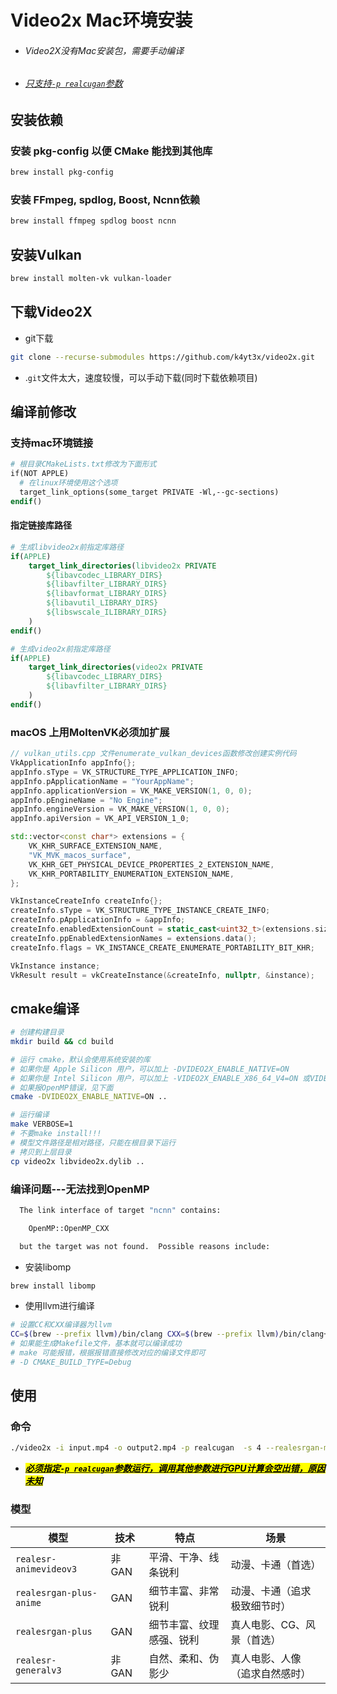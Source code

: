# Video2x Mac环境安装

- ###### Video2X没有Mac安装包，需要手动编译
- ###### <u>只支持`-p realcugan`参数</u>

## 安装依赖

### 安装 pkg-config 以便 CMake 能找到其他库

```bash
brew install pkg-config
```

### 安装 FFmpeg, spdlog, Boost, Ncnn依赖

```bash
brew install ffmpeg spdlog boost ncnn
```

## 安装Vulkan

```bash
brew install molten-vk vulkan-loader
```

## 下载Video2X

- git下载

```bash
git clone --recurse-submodules https://github.com/k4yt3x/video2x.git
```

- .`git`文件太大，速度较慢，可以手动下载(同时下载依赖项目)

## 编译前修改

### 支持mac环境链接

```makefile
# 根目录CMakeLists.txt修改为下面形式
if(NOT APPLE)
  # 在linux环境使用这个选项
  target_link_options(some_target PRIVATE -Wl,--gc-sections)
endif()
```

#### 指定链接库路径

```cmake
# 生成libvideo2x前指定库路径
if(APPLE)
    target_link_directories(libvideo2x PRIVATE 
        ${libavcodec_LIBRARY_DIRS}
        ${libavfilter_LIBRARY_DIRS}
        ${libavformat_LIBRARY_DIRS}
        ${libavutil_LIBRARY_DIRS}
        ${libswscale_ILIBRARY_DIRS}
    )
endif()
```

```cmake
# 生成video2x前指定库路径    
if(APPLE)
    target_link_directories(video2x PRIVATE 
        ${libavcodec_LIBRARY_DIRS}
        ${libavfilter_LIBRARY_DIRS}
    )
endif()
```

### macOS 上用MoltenVK必须加扩展

```cpp
// vulkan_utils.cpp 文件enumerate_vulkan_devices函数修改创建实例代码
VkApplicationInfo appInfo{};
appInfo.sType = VK_STRUCTURE_TYPE_APPLICATION_INFO;
appInfo.pApplicationName = "YourAppName";
appInfo.applicationVersion = VK_MAKE_VERSION(1, 0, 0);
appInfo.pEngineName = "No Engine";
appInfo.engineVersion = VK_MAKE_VERSION(1, 0, 0);
appInfo.apiVersion = VK_API_VERSION_1_0;

std::vector<const char*> extensions = {
    VK_KHR_SURFACE_EXTENSION_NAME,
    "VK_MVK_macos_surface",
    VK_KHR_GET_PHYSICAL_DEVICE_PROPERTIES_2_EXTENSION_NAME,
    VK_KHR_PORTABILITY_ENUMERATION_EXTENSION_NAME,
};

VkInstanceCreateInfo createInfo{};
createInfo.sType = VK_STRUCTURE_TYPE_INSTANCE_CREATE_INFO;
createInfo.pApplicationInfo = &appInfo;
createInfo.enabledExtensionCount = static_cast<uint32_t>(extensions.size());
createInfo.ppEnabledExtensionNames = extensions.data();
createInfo.flags = VK_INSTANCE_CREATE_ENUMERATE_PORTABILITY_BIT_KHR; 

VkInstance instance;
VkResult result = vkCreateInstance(&createInfo, nullptr, &instance);
```

## cmake编译

```bash
# 创建构建目录
mkdir build && cd build

# 运行 cmake，默认会使用系统安装的库
# 如果你是 Apple Silicon 用户，可以加上 -DVIDEO2X_ENABLE_NATIVE=ON
# 如果你是 Intel Silicon 用户，可以加上 -VIDEO2X_ENABLE_X86_64_V4=ON 或VIDEO2X_ENABLE_X86_64_V3=ON
# 如果报OpenMP错误，见下面
cmake -DVIDEO2X_ENABLE_NATIVE=ON .. 

# 运行编译
make VERBOSE=1
# 不要make install!!!
# 模型文件路径是相对路径，只能在根目录下运行
# 拷贝到上层目录
cp video2x libvideo2x.dylib ..
```

### 编译问题---无法找到OpenMP

```bash
  The link interface of target "ncnn" contains:

    OpenMP::OpenMP_CXX

  but the target was not found.  Possible reasons include:
```

- 安装libomp

```bash
brew install libomp
```

- 使用llvm进行编译

```bash
# 设置CC和CXX编译器为llvm
CC=$(brew --prefix llvm)/bin/clang CXX=$(brew --prefix llvm)/bin/clang++ cmake -DVIDEO2X_ENABLE_NATIVE=ON -DVIDEO2X_USE_EXTERNAL_NCNN=ON  ..
# 如果能生成Makefile文件，基本就可以编译成功
# make 可能报错，根据报错直接修改对应的编译文件即可
# -D CMAKE_BUILD_TYPE=Debug
```

## 使用

### 命令

```bash
./video2x -i input.mp4 -o output2.mp4 -p realcugan  -s 4 --realesrgan-model realesrgan-plus
```

- ***<u><mark>必须指定`-p realcugan`参数运行，调用其他参数进行GPU计算会空出错，原因未知</mark></u>***

### 模型

| 模型                      | 技术    | 特点           | 场景              |
| ----------------------- | ----- | ------------ | --------------- |
| `realesr-animevideov3`  | 非 GAN | 平滑、干净、线条锐利   | 动漫、卡通（首选）       |
| `realesrgan-plus-anime` | GAN   | 细节丰富、非常锐利    | 动漫、卡通（追求极致细节时）  |
| `realesrgan-plus`       | GAN   | 细节丰富、纹理感强、锐利 | 真人电影、CG、风景（首选）  |
| `realesr-generalv3`     | 非 GAN | 自然、柔和、伪影少    | 真人电影、人像（追求自然感时） |
